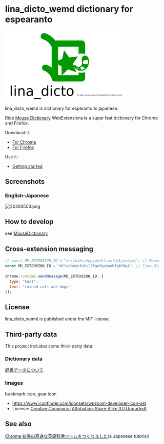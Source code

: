 # lina_dicto_wemd dictionary for espearanto

<img src="https://raw.githubusercontent.com/MichinariNukazawa/mouse-dictionary/esperanto-variant-lina-dicto/static/options/logo.png" title="Mouse Dictionary" width="400" height="229">

lina_dicto_wemd is dictionary for esperanto to japanese.

Ride [Mouse Dictionary](https://mouse-dictionary.netlify.com/en/) WebExtensions is a super fast dictionary for Chrome and Firefox.

Download it.

- [For Chrome]( https://chrome.google.com/webstore/detail/mlladnmekfebjllfgofppdaekfabfdgi/publish-accepted?authuser=0&hl=ja )
- [For Firefox]( https://addons.mozilla.org/ja/firefox/addon/lina_dicto-wemd/ )

Use it:

- [Getting started](https://github.com/wtetsu/mouse-dictionary/wiki/Getting-started)

## Screenshots

### English-Japanese

![20200503.png]( https://raw.githubusercontent.com/MichinariNukazawa/mouse-dictionary/esperanto-variant-lina-dicto/lina_dicto/document/image/20200503.png )

## How to develop

see [MouseDictionary]( https://github.com/wtetsu/mouse-dictionary )

## Cross-extension messaging

```js
// const MD_EXTENSION_ID = "dnclbikcihnpjohihfcmmldgkjnebgnj"; // MouseDictionary
const MD_EXTENSION_ID = "mlladnmekfebjllfgofppdaekfabfdgi"; // lina_dicto_wemd

chrome.runtime.sendMessage(MD_EXTENSION_ID, {
  type: "text",
  text: "rained cats and dogs"
});
```

## License

lina_dicto_wemd is published under the MIT license.

## Third-party data

This project includes some third-party data:

### Dictionary data

[辞書データについて]( https://github.com/MichinariNukazawa/lina_dicto/blob/master/lina_dicto/dictionary/esperanto/DictionaryChanges.md )

### Images

bookmark icon, gear icon

- https://www.iconfinder.com/iconsets/wpzoom-developer-icon-set
- License: [Creative Commons (Attribution-Share Alike 3.0 Unported)](https://creativecommons.org/licenses/by-sa/3.0/)

## See also

[Chrome 拡張の高速な英語辞書ツールをつくりました](https://qiita.com/wtetsu/items/c43232c6c44918e977c9)(a Japanese tutorial)
